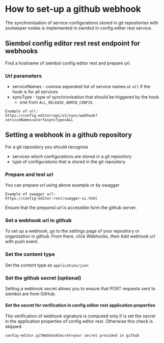 # How to set-up a github webhook
The synchronisation of service configurations stored in git repositories with zookeeper nodes is implemented in siembol in config editor rest service.
## Siembol config editor rest rest endpoint for webhooks
Find a hostname of siembol config editor rest and prepare url. 
### Url parameters
- serviceNames - comma separated list of service names or ```all``` if the hook is for all services
- syncType - type of synchronisation that should be triggered by the hook
    - one from ```ALL```, ```RELEASE```, ```ADMIN_CONFIG```

```
Example of url:
https://config-editor/api/v1/sync/webhook?serviceNames=alert&syncType=ALL
```
## Setting a webhook in a github repository
For a git repository you should recognise 
- services which configurations are stored in a git repository
- type of configurations that is stored in the git repository
### Prepare and test url
You can prepare url using above example or by swagger
```
Example of swagger url:
https://config-editor-rest/swagger-ui.html
```
Ensure that the prepared url is accessible form the github server.
### Set a webhook url in github
To set up a webhook, go to the settings page of your repository or organization in github. From there, click Webhooks, then Add webhook url with push event.
### Set the content type
Set the content type as ```application/json```
### Set the github secret (optional)
Setting a webhook secret allows you to ensure that  POST requests sent to siembol are from GitHub. 
#### Set the secret for verification in config editor rest application properties 
The verification of webhook signature is computed only if  is set the secret in the application properties of config editor rest. Otherwise this check is skipped.
```
config-editor.gitWebhookSecret=your secret provided in github
```

